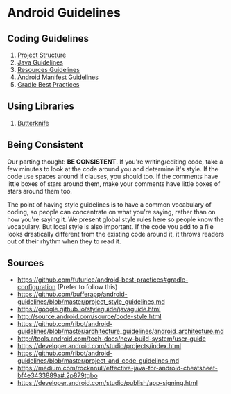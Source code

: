 # Android Guidelines

## Coding Guidelines

1. [Project Structure](ProjectStructure.md)
2. [Java Guidelines](JavaGuidelines.md)
3. [Resources Guidelines](ResourcesGuidelines.md)
4. [Android Manifest Guidelines](Manifest.md)
5. [Gradle Best Practices](Gradle.md)

## Using Libraries

1. [Butterknife](Libraries/Butterknife.md)

## Being Consistent

Our parting thought: **BE CONSISTENT**. If you're writing/editing code, take a few minutes to look at the code around you and determine it's style. If the code use spaces around if clauses, you should too. If the comments have little boxes of stars around them, make your comments have little boxes of stars around them too.

The point of having style guidelines is to have a common vocabulary of coding, so people can concentrate on what you're saying, rather than on how you're saying it. We present global style rules here so people know the vocabulary. But local style is also important. If the code you add to a file looks drastically different from the existing code around it, it throws readers out of their rhythm when they to read it.

## Sources

- https://github.com/futurice/android-best-practices#gradle-configuration (Prefer to follow this)
- https://github.com/bufferapp/android-guidelines/blob/master/project_style_guidelines.md
- https://google.github.io/styleguide/javaguide.html
- http://source.android.com/source/code-style.html
- https://github.com/ribot/android-guidelines/blob/master/architecture_guidelines/android_architecture.md
- http://tools.android.com/tech-docs/new-build-system/user-guide
- https://developer.android.com/studio/projects/index.html
- https://github.com/ribot/android-guidelines/blob/master/project_and_code_guidelines.md
- https://medium.com/rocknnull/effective-java-for-android-cheatsheet-bf4e3433889a#.2p879tgbo
- https://developer.android.com/studio/publish/app-signing.html
